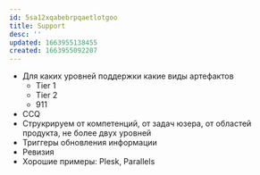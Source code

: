 ```yaml
---
id: 5sa12xqabebrpqaetlotgoo
title: Support
desc: ''
updated: 1663955138455
created: 1663955092207
---
```


- Для каких уровней поддержки какие виды артефактов
  - Tier 1
  - Tier 2
  - 911
- CCQ
- Струкрируем от компетенций, от задач юзера, от областей продукта, не более двух уровней
- Триггеры обновления информации
- Ревизия
- Хорошие примеры: Plesk, Parallels